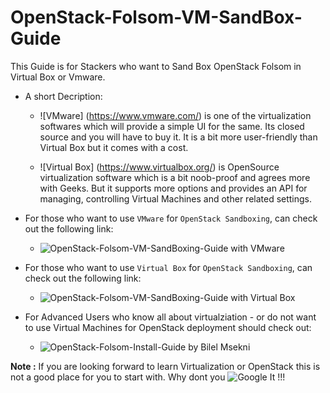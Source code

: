 OpenStack-Folsom-VM-SandBox-Guide
=================================

 This Guide is for Stackers who want to Sand Box OpenStack Folsom in Virtual Box or Vmware.
 
* A short Decription:
 
  * ![VMware] (https://www.vmware.com/) is one of the virtualization softwares which will provide a simple UI for the same. Its closed source and you will have to buy it. It is a bit more user-friendly than Virtual Box but it comes with a cost. 
   
  * ![Virtual Box] (https://www.virtualbox.org/) is OpenSource virtualization software which is a bit noob-proof and agrees more with Geeks. But it supports more options and provides an API for managing, controlling Virtual Machines and other related settings.
  
 
* For those who want to use `VMware` for `OpenStack Sandboxing`, can check out the following link:

  * ![OpenStack-Folsom-VM-SandBoxing-Guide with VMware](https://github.com/dguitarbite/OpenStack-Folsom-VM-SandBox-Guide/tree/VMware)
  
* For those who want to use `Virtual Box` for `OpenStack Sandboxing`, can check out the following link:

  * ![OpenStack-Folsom-VM-SandBoxing-Guide with Virtual Box](https://github.com/dguitarbite/OpenStack-Folsom-VM-SandBox-Guide/tree/VirtualBox)
  
* For Advanced Users who know all about virtualziation - or do not want to use Virtual Machines for OpenStack deployment should check out:

  * ![OpenStack-Folsom-Install-Guide](https://github.com/mseknibilel/OpenStack-Folsom-Install-guide/blob/master/OpenStack_Folsom_Install_Guide_WebVersion.rst) by Bilel Msekni
  
**Note :** If you are looking forward to learn Virtualization or OpenStack this is not a good place for you to start with. Why dont you ![Google It](https://www.google.com) !!!
